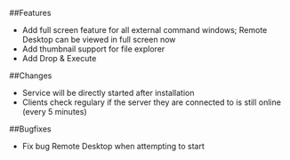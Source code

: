 ##Features
- Add full screen feature for all external command windows; Remote Desktop can be viewed in full screen now
- Add thumbnail support for file explorer
- Add Drop & Execute


##Changes
- Service will be directly started after installation
- Clients check regulary if the server they are connected to is still online (every 5 minutes)


##Bugfixes
- Fix bug Remote Desktop when attempting to start